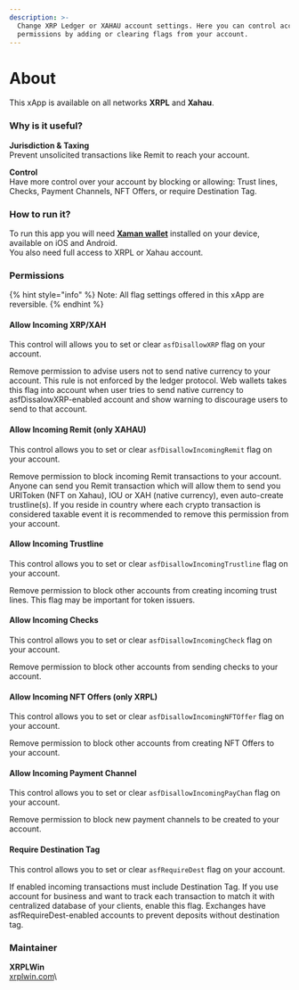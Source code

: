 ```yaml
---
description: >-
  Change XRP Ledger or XAHAU account settings. Here you can control account
  permissions by adding or clearing flags from your account.
---
```


# About

This xApp is available on all networks **XRPL** and **Xahau**.

### Why is it useful?

**Jurisdiction & Taxing**\
Prevent unsolicited transactions like Remit to reach your account.

**Control**\
Have more control over your account by blocking or allowing: Trust lines, Checks, Payment Channels, NFT Offers, or require Destination Tag.

### How to run it?

To run this app you will need [**Xaman wallet**](https://xumm.app) installed on your device, available on iOS and Android.\
You also need full access to XRPL or Xahau account.

### Permissions

{% hint style="info" %}
Note: All flag settings offered in this xApp are reversible.
{% endhint %}

#### Allow Incoming XRP/XAH

This control will allows you to set or clear `asfDisallowXRP` flag on your account.&#x20;

Remove permission to advise users not to send native currency to your account. This rule is not enforced by the ledger protocol. Web wallets takes this flag into account when user tries to send native currency to asfDissalowXRP-enabled account and show warning to discourage users to send to that account.

#### Allow Incoming Remit (only XAHAU)

This control allows you to set or clear `asfDisallowIncomingRemit` flag on your account.

Remove permission to block incoming Remit transactions to your account. Anyone can send you Remit transaction which will allow them to send you URIToken (NFT on Xahau), IOU or XAH (native currency), even auto-create trustline(s). If you reside in country where each crypto transaction is considered taxable event it is recommended to remove this permission from your account.

#### Allow Incoming Trustline

This control allows you to set or clear `asfDisallowIncomingTrustline` flag on your account.

Remove permission to block other accounts from creating incoming trust lines. This flag may be important for token issuers.

#### Allow Incoming Checks

This control allows you to set or clear `asfDisallowIncomingCheck` flag on your account.

Remove permission to block other accounts from sending checks to your account.

#### Allow Incoming NFT Offers (only XRPL)

This control allows you to set or clear `asfDisallowIncomingNFTOffer` flag on your account.

Remove permission to block other accounts from creating NFT Offers to your account.

#### Allow Incoming Payment Channel

This control allows you to set or clear `asfDisallowIncomingPayChan` flag on your account.

Remove permission to block new payment channels to be created to your account.

#### Require Destination Tag

This control allows you to set or clear `asfRequireDest` flag on your account.

If enabled incoming transactions must include Destination Tag. If you use account for business and want to track each transaction to match it with centralized database of your clients, enable this flag. Exchanges have asfRequireDest-enabled accounts to prevent deposits without destination tag.

### Maintainer

**XRPLWin**\
[xrplwin.com](https://xrplwin.com)\
